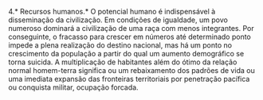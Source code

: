﻿4.* Recursos humanos.* O potencial humano é indispensável à disseminação da civilização. Em condições de igualdade, um povo numeroso dominará a civilização de uma raça com menos integrantes. Por conseguinte, o fracasso para crescer em números até determinado ponto impede a plena realização do destino nacional, mas há um ponto no crescimento da população a partir do qual um aumento demográfico se torna suicida. A multiplicação de habitantes além do ótimo da relação normal homem-terra significa ou um rebaixamento dos padrões de vida ou uma imediata expansão das fronteiras territoriais por penetração pacífica ou conquista militar, ocupação forcada. 